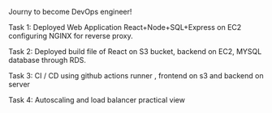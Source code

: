 Journy to become DevOps engineer!


Task 1:
Deployed Web Application React+Node+SQL+Express on EC2 configuring NGINX for reverse proxy.


Task 2:
Deployed build file of React on S3 bucket, backend on EC2, MYSQL database through RDS.


Task 3:
CI / CD using github actions runner , frontend on s3 and backend on server


Task 4:
Autoscaling and load balancer practical view
